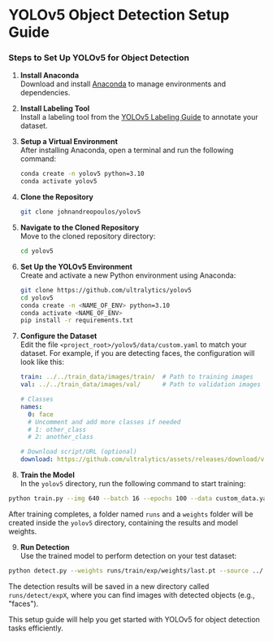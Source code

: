 # YOLOv5 Object Detection Setup Guide

### Steps to Set Up YOLOv5 for Object Detection

1. **Install Anaconda**  
   Download and install [Anaconda](https://www.anaconda.com/) to manage environments and dependencies.

2. **Install Labeling Tool**  
   Install a labeling tool from the [YOLOv5 Labeling Guide](https://github.com/ultralytics/yolov5/wiki/Labeling) to annotate your dataset.

3. **Setup a Virtual Environment**  
   After installing Anaconda, open a terminal and run the following command:
   ```bash
   conda create -n yolov5 python=3.10
   conda activate yolov5
   ```

4. **Clone the Repository**
   ```bash
   git clone johnandreopoulos/yolov5
   ```

5. **Navigate to the Cloned Repository**  
   Move to the cloned repository directory:
   ```bash
   cd yolov5
   ```

6. **Set Up the YOLOv5 Environment**  
   Create and activate a new Python environment using Anaconda:
   ```bash
   git clone https://github.com/ultralytics/yolov5
   cd yolov5
   conda create -n <NAME_OF_ENV> python=3.10
   conda activate <NAME_OF_ENV>
   pip install -r requirements.txt
   ```

7. **Configure the Dataset**  
   Edit the file `<project_root>/yolov5/data/custom.yaml` to match your dataset. For example, if you are detecting faces, the configuration will look like this:
   ```yaml
   train: ../../train_data/images/train/  # Path to training images
   val: ../../train_data/images/val/      # Path to validation images

   # Classes
   names:
     0: face
     # Uncomment and add more classes if needed
     # 1: other_class
     # 2: another_class

   # Download script/URL (optional)
   download: https://github.com/ultralytics/assets/releases/download/v0.0.0/coco128.zip
   ```

8.  **Train the Model**  
   In the `yolov5` directory, run the following command to start training:
   ```bash
   python train.py --img 640 --batch 16 --epochs 100 --data custom_data.yaml --weights yolov5s.pt --nosave --cache
   ```

   After training completes, a folder named `runs` and a `weights` folder will be created inside the `yolov5` directory, containing the results and model weights.

9.  **Run Detection**  
   Use the trained model to perform detection on your test dataset:
   ```bash
   python detect.py --weights runs/train/exp/weights/last.pt --source ../../train_data/images
   ```

   The detection results will be saved in a new directory called `runs/detect/expX`, where you can find images with detected objects (e.g., "faces").

This setup guide will help you get started with YOLOv5 for object detection tasks efficiently.
